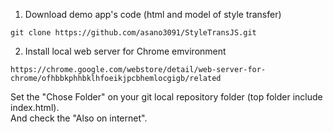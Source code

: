1. Download demo app's code (html and model of style transfer)
```
git clone https://github.com/asano3091/StyleTransJS.git
```

2. Install local web server for Chrome emvironment
```
https://chrome.google.com/webstore/detail/web-server-for-chrome/ofhbbkphhbklhfoeikjpcbhemlocgigb/related
```

Set the "Chose Folder" on your git local repository folder (top folder include index.html).  
And check the "Also on internet".
